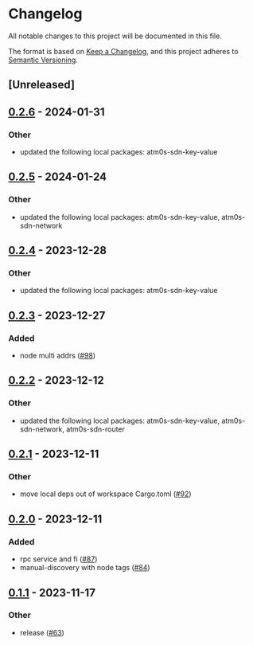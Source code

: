 # Changelog
All notable changes to this project will be documented in this file.

The format is based on [Keep a Changelog](https://keepachangelog.com/en/1.0.0/),
and this project adheres to [Semantic Versioning](https://semver.org/spec/v2.0.0.html).

## [Unreleased]

## [0.2.6](https://github.com/8xFF/atm0s-sdn/compare/atm0s-sdn-manual-discovery-v0.2.5...atm0s-sdn-manual-discovery-v0.2.6) - 2024-01-31

### Other
- updated the following local packages: atm0s-sdn-key-value

## [0.2.5](https://github.com/8xFF/atm0s-sdn/compare/atm0s-sdn-manual-discovery-v0.2.4...atm0s-sdn-manual-discovery-v0.2.5) - 2024-01-24

### Other
- updated the following local packages: atm0s-sdn-key-value, atm0s-sdn-network

## [0.2.4](https://github.com/8xFF/atm0s-sdn/compare/atm0s-sdn-manual-discovery-v0.2.3...atm0s-sdn-manual-discovery-v0.2.4) - 2023-12-28

### Other
- updated the following local packages: atm0s-sdn-key-value

## [0.2.3](https://github.com/8xFF/atm0s-sdn/compare/atm0s-sdn-manual-discovery-v0.2.2...atm0s-sdn-manual-discovery-v0.2.3) - 2023-12-27

### Added
- node multi addrs ([#98](https://github.com/8xFF/atm0s-sdn/pull/98))

## [0.2.2](https://github.com/8xFF/atm0s-sdn/compare/atm0s-sdn-manual-discovery-v0.2.1...atm0s-sdn-manual-discovery-v0.2.2) - 2023-12-12

### Other
- updated the following local packages: atm0s-sdn-key-value, atm0s-sdn-network, atm0s-sdn-router

## [0.2.1](https://github.com/8xFF/atm0s-sdn/compare/atm0s-sdn-manual-discovery-v0.2.0...atm0s-sdn-manual-discovery-v0.2.1) - 2023-12-11

### Other
- move local deps out of workspace Cargo.toml ([#92](https://github.com/8xFF/atm0s-sdn/pull/92))

## [0.2.0](https://github.com/8xFF/atm0s-sdn/compare/atm0s-sdn-manual-discovery-v0.1.1...atm0s-sdn-manual-discovery-v0.2.0) - 2023-12-11

### Added
- rpc service and fi ([#87](https://github.com/8xFF/atm0s-sdn/pull/87))
- manual-discovery with node tags ([#84](https://github.com/8xFF/atm0s-sdn/pull/84))

## [0.1.1](https://github.com/8xFF/atm0s-sdn/compare/atm0s-sdn-manual-discovery-v0.1.0...atm0s-sdn-manual-discovery-v0.1.1) - 2023-11-17

### Other
- release ([#63](https://github.com/8xFF/atm0s-sdn/pull/63))
